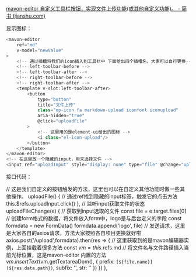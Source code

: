 [mavon-editor 自定义工具栏按钮，实现文件上传功能(或其他自定义功能)。 - 简书 (jianshu.com)](https://www.jianshu.com/p/381f7f4d8ad9)

显示图标：

```js
<mavon-editor 
	ref="md" 
	v-model="newValue" 
> 
	<!-- 通过插槽将我们的icon插入到工具栏中 下面给出四个插槽名，大家可以自行更换--> 
	<!-- left-toolbar-before --> 
	<!-- left-toolbar-after --> 
	<!-- right-toolbar-before --> 
	<!-- right-toolbar-after --> 
	<template v-slot:left-toolbar-after> 
		<button 
			type="button" 
			title="文件上传" 
			class="op-icon fa markdown-upload iconfont iconupload" 
			aria-hidden="true" 
			@click="uploadFile" 
		> 		
			<!-- 这里用的是element-ui给出的图标 --> 
			<i class="el-icon-upload"/> 
		</button> 
	</template> 
</mavon-editor> 
<!-- 在这里放一个隐藏的input，用来选择文件 --> 
<input ref="uploadInput" style="display: none" type="file" @change="uploadFileChange">
```

接口代码：

// 这是我们自定义的按钮触发的方法，这里也可以在自定义其他功能时做一些其他操作。 uploadFile() { // 通过ref找到隐藏的input标签，触发它的点击方法 this.$refs.uploadInput.click() }, // 监听input获取文件的状态 uploadFileChange(e) { // 获取到input选取的文件 const file = e.target.files[0] // 创建form格式的数据，将文件放入form中，logo是与后台定义的字段 const formdata = new FormData() formdata.append('logo', file) // 发送请求，这里是大家各自的axios请求，方法大家按照各自项目更换就好啦 axios.post('/upload',formdata).then(res => { // 这里获取到的是mavon编辑器实例，上面挂载着很多方法 const $vm = this.$refs.md // 将文件名与文件路径插入当前光标位置，这是mavon-editor 内置的方法 $vm.insertText($vm.getTextareaDom(), { prefix: `[${file.name}](${res.data.path})`, subfix: '', str: '' }) }) },